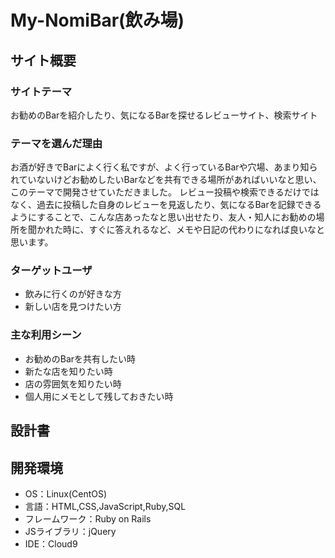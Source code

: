 # My-NomiBar(飲み場)

## サイト概要
### サイトテーマ
お勧めのBarを紹介したり、気になるBarを探せるレビューサイト、検索サイト

### テーマを選んだ理由
お酒が好きでBarによく行く私ですが、よく行っているBarや穴場、あまり知られていないけどお勧めしたいBarなどを共有できる場所があればいいなと思い、このテーマで開発させていただきました。
レビュー投稿や検索できるだけではなく、過去に投稿した自身のレビューを見返したり、気になるBarを記録できるようにすることで、こんな店あったなと思い出せたり、友人・知人にお勧めの場所を聞かれた時に、すぐに答えれるなど、メモや日記の代わりになれば良いなと思います。

### ターゲットユーザ
- 飲みに行くのが好きな方
- 新しい店を見つけたい方

### 主な利用シーン
- お勧めのBarを共有したい時
- 新たな店を知りたい時
- 店の雰囲気を知りたい時
- 個人用にメモとして残しておきたい時

## 設計書

## 開発環境
- OS：Linux(CentOS)
- 言語：HTML,CSS,JavaScript,Ruby,SQL
- フレームワーク：Ruby on Rails
- JSライブラリ：jQuery
- IDE：Cloud9
